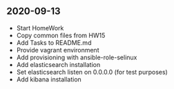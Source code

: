 ## 2020-09-13

- Start HomeWork
- Copy common files from HW15
- Add Tasks to README.md
- Provide vagrant environment
- Add provisioning with ansible-role-selinux
- Add elasticsearch installation
- Set elasticsearch listen on 0.0.0.0 (for test purposes) 
- Add kibana installation
